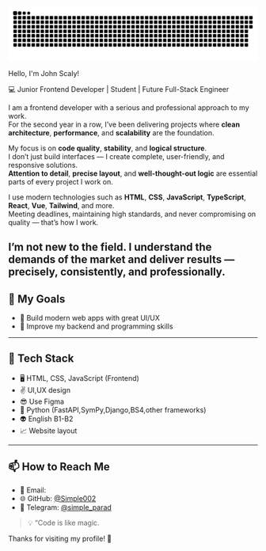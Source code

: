 ![Snake animation dark](https://github.com/Simple002/snk/blob/output/github-contribution-grid-snake-dark.svg?palette=github-dark)

Hello, I'm John Scaly!

💻 Junior Frontend Developer | Student | Future Full-Stack Engineer

I am a frontend developer with a serious and professional approach to my work.  
For the second year in a row, I’ve been delivering projects where **clean architecture**, **performance**, and **scalability** are the foundation.

My focus is on **code quality**, **stability**, and **logical structure**.  
I don’t just build interfaces — I create complete, user-friendly, and responsive solutions.  
**Attention to detail**, **precise layout**, and **well-thought-out logic** are essential parts of every project I work on.

I use modern technologies such as **HTML**, **CSS**, **JavaScript**, **TypeScript**, **React**, **Vue**, **Tailwind**, and more.  
Meeting deadlines, maintaining high standards, and never compromising on quality — that’s how I work.

I’m not new to the field. I understand the demands of the market and deliver results —  
**precisely**, **consistently**, and **professionally**.
---

## 🚀 My Goals

- 🎨 Build modern web apps with great UI/UX
- 🧠 Improve my backend and programming skills

---

## 🧰 Tech Stack

- 🖥️ HTML, CSS, JavaScript (Frontend)
- ✌  UI,UX design 
- 😎 Use Figma
- 🐍 Python (FastAPI,SymPy,Django,BS4,other frameworks)
- 👽 English B1-B2
- 📈 Website layout

-----

## 📫 How to Reach Me

- 📧 Email: 
- 🌐 GitHub: [@Simple002](https://github.com/Simple002)
- 💬 Telegram: [@simple_parad](https://t.me/simple_parad)

> 💡 “Code is like magic.

Thanks for visiting my profile! 🙌
